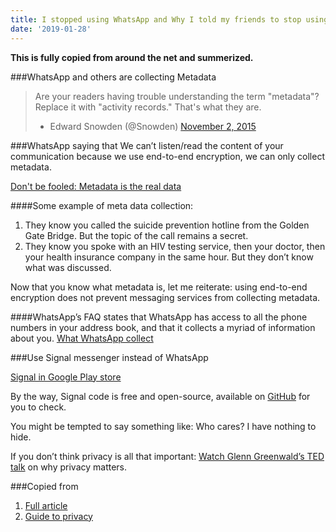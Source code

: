 ```yaml
---
title: I stopped using WhatsApp and Why I told my friends to stop using WhatsApp and Telegram
date: '2019-01-28'
---
```


**This is fully copied from around the net and summerized.**

###WhatsApp and others are collecting Metadata

> Are your readers having trouble understanding the term "metadata"? Replace it with "activity records." That's what they are.
> - Edward Snowden (@Snowden) [November 2, 2015](https://twitter.com/Snowden/status/661305566967562240)


###WhatsApp saying that
We can’t listen/read the content of your communication because we use end-to-end encryption, we can only collect metadata.

[Don't be fooled: Metadata is the real data](https://standardnotes.org/blog/4/don-t-be-fooled-metadata-is-the-real-data)

####Some example of meta data collection:
1. They know you called the suicide prevention hotline from the Golden Gate Bridge. But the topic of the call remains a secret.
2. They know you spoke with an HIV testing service, then your doctor, then your health insurance company in the same hour. But they don’t know what was discussed.

Now that you know what metadata is, let me reiterate: using end-to-end encryption does not prevent messaging services from collecting metadata.

####WhatsApp’s FAQ states that
WhatsApp has access to all the phone numbers in your address book, and that it collects a myriad of information about you.
[What WhatsApp collect](https://www.whatsapp.com/legal/#privacy-policy-information-we-collect)


###Use Signal messenger instead of WhatsApp

[Signal in Google Play store](https://play.google.com/store/apps/details?id=org.thoughtcrime.securesms)

By the way, Signal code is free and open-source, available on [GitHub](https://github.com/whispersystems) for you to check. 


You might be tempted to say something like:
Who cares? I have nothing to hide.

If you don’t think privacy is all that important:
[Watch Glenn Greenwald’s TED talk](http://www.ted.com/talks/glenn_greenwald_why_privacy_matters) on why privacy matters.

###Copied from

1. [Full article](https://medium.freecodecamp.org/why-i-asked-my-friends-to-stop-using-whatsapp-and-telegram-e93346b3c1f0)
2. [Guide to privacy](https://medium.freecodecamp.org/tor-signal-and-beyond-a-law-abiding-citizens-guide-to-privacy-1a593f2104c3)